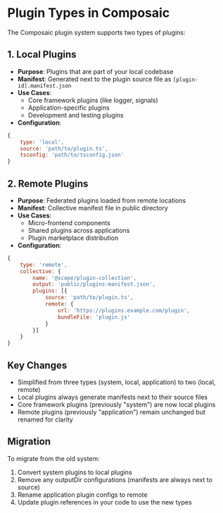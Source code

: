 # Plugin Types in Composaic

The Composaic plugin system supports two types of plugins:

## 1. Local Plugins

- **Purpose**: Plugins that are part of your local codebase
- **Manifest**: Generated next to the plugin source file as `[plugin-id].manifest.json`
- **Use Cases**:
    - Core framework plugins (like logger, signals)
    - Application-specific plugins
    - Development and testing plugins
- **Configuration**:

```javascript
{
    type: 'local',
    source: 'path/to/plugin.ts',
    tsconfig: 'path/to/tsconfig.json'
}
```

## 2. Remote Plugins

- **Purpose**: Federated plugins loaded from remote locations
- **Manifest**: Collective manifest file in public directory
- **Use Cases**:
    - Micro-frontend components
    - Shared plugins across applications
    - Plugin marketplace distribution
- **Configuration**:

```javascript
{
    type: 'remote',
    collective: {
        name: '@scope/plugin-collection',
        output: 'public/plugins-manifest.json',
        plugins: [{
            source: 'path/to/plugin.ts',
            remote: {
                url: 'https://plugins.example.com/plugin',
                bundleFile: 'plugin.js'
            }
        }]
    }
}
```

## Key Changes

- Simplified from three types (system, local, application) to two (local, remote)
- Local plugins always generate manifests next to their source files
- Core framework plugins (previously "system") are now local plugins
- Remote plugins (previously "application") remain unchanged but renamed for clarity

## Migration

To migrate from the old system:

1. Convert system plugins to local plugins
2. Remove any outputDir configurations (manifests are always next to source)
3. Rename application plugin configs to remote
4. Update plugin references in your code to use the new types
